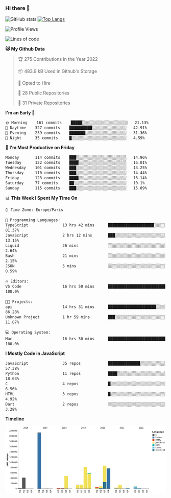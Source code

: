 ### Hi there 👋


![GitHub stats](https://github-readme-stats.vercel.app/api?username=eastkap&theme=dark&show_icons=true&count_private=true)
[![Top Langs](https://github-readme-stats.vercel.app/api/top-langs/?username=eastkap&layout=compact)](https://github.com/anuraghazra/github-readme-stats)



<!--START_SECTION:waka-->
![Profile Views](http://img.shields.io/badge/Profile%20Views-0-blue)

![Lines of code](https://img.shields.io/badge/From%20Hello%20World%20I%27ve%20Written-693228%20lines%20of%20code-blue)

**🐱 My Github Data** 

> 🏆 275 Contributions in the Year 2022
 > 
> 📦 483.9 kB Used in Github's Storage 
 > 
> 💼 Opted to Hire
 > 
> 📜 28 Public Repositories 
 > 
> 🔑 31 Private Repositories  
 > 
**I'm an Early 🐤** 

```text
🌞 Morning    161 commits    █████░░░░░░░░░░░░░░░░░░░░   21.13% 
🌆 Daytime    327 commits    ██████████░░░░░░░░░░░░░░░   42.91% 
🌃 Evening    239 commits    ███████░░░░░░░░░░░░░░░░░░   31.36% 
🌙 Night      35 commits     █░░░░░░░░░░░░░░░░░░░░░░░░   4.59%

```
📅 **I'm Most Productive on Friday** 

```text
Monday       114 commits    ███░░░░░░░░░░░░░░░░░░░░░░   14.96% 
Tuesday      122 commits    ████░░░░░░░░░░░░░░░░░░░░░   16.01% 
Wednesday    101 commits    ███░░░░░░░░░░░░░░░░░░░░░░   13.25% 
Thursday     110 commits    ███░░░░░░░░░░░░░░░░░░░░░░   14.44% 
Friday       123 commits    ████░░░░░░░░░░░░░░░░░░░░░   16.14% 
Saturday     77 commits     ██░░░░░░░░░░░░░░░░░░░░░░░   10.1% 
Sunday       115 commits    ███░░░░░░░░░░░░░░░░░░░░░░   15.09%

```


📊 **This Week I Spent My Time On** 

```text
⌚︎ Time Zone: Europe/Paris

💬 Programming Languages: 
TypeScript               13 hrs 42 mins      ████████████████████░░░░░   81.37% 
JavaScript               2 hrs 12 mins       ███░░░░░░░░░░░░░░░░░░░░░░   13.15% 
Liquid                   26 mins             ░░░░░░░░░░░░░░░░░░░░░░░░░   2.64% 
Bash                     21 mins             ░░░░░░░░░░░░░░░░░░░░░░░░░   2.15% 
JSON                     5 mins              ░░░░░░░░░░░░░░░░░░░░░░░░░   0.59%

🔥 Editors: 
VS Code                  16 hrs 50 mins      █████████████████████████   100.0%

🐱‍💻 Projects: 
api                      14 hrs 31 mins      █████████████████████░░░░   86.28% 
Unknown Project          1 hr 59 mins        ███░░░░░░░░░░░░░░░░░░░░░░   11.87%

💻 Operating System: 
Mac                      16 hrs 50 mins      █████████████████████████   100.0%

```

**I Mostly Code in JavaScript** 

```text
JavaScript               35 repos            ██████████████░░░░░░░░░░░   57.38% 
Python                   11 repos            ████░░░░░░░░░░░░░░░░░░░░░   18.03% 
C                        4 repos             █░░░░░░░░░░░░░░░░░░░░░░░░   6.56% 
HTML                     3 repos             █░░░░░░░░░░░░░░░░░░░░░░░░   4.92% 
Dart                     2 repos             ░░░░░░░░░░░░░░░░░░░░░░░░░   3.28%

```


**Timeline**

![Chart not found](https://raw.githubusercontent.com/Eastkap/Eastkap/main/charts/bar_graph.png) 


<!--END_SECTION:waka-->

<!--
**Eastkap/eastkap** is a ✨ _special_ ✨ repository because its `README.md` (this file) appears on your GitHub profile.

Here are some ideas to get you started:

- 🔭 I’m currently working on ...
- 🌱 I’m currently learning ...
- 👯 I’m looking to collaborate on ...
- 🤔 I’m looking for help with ...
- 💬 Ask me about ...
- 📫 How to reach me: ...
- 😄 Pronouns: ...
- ⚡ Fun fact: ...
-->

